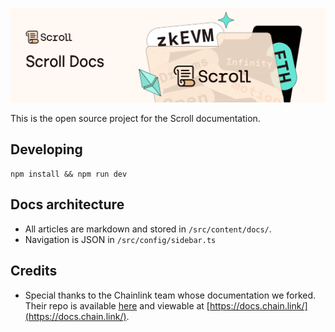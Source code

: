 ![Contribute to Scroll](./src/assets/banner.png)

This is the open source project for the Scroll documentation.

## Developing

```
npm install && npm run dev
```

## Docs architecture

- All articles are markdown and stored in `/src/content/docs/`.
- Navigation is JSON in `/src/config/sidebar.ts`

## Credits

- Special thanks to the Chainlink team whose documentation we forked. Their repo is available [here](https://github.com/smartcontractkit/documentation) and viewable at [https://docs.chain.link/](https://docs.chain.link/).
